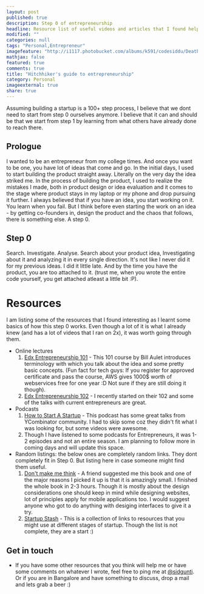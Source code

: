 ```yaml
---
layout: post
published: true
description: Step 0 of entrepreneurship
headline: Resource list of useful videos and articles that I found helpful
modified: ""
categories: null
tags: "Personal,Entrepreneur"
imagefeature: "http://i1117.photobucket.com/albums/k591/codesiddu/DeathtoStock_Wired3_zps8d91db12.jpg"
mathjax: false
featured: true
comments: true
title: "Hitchhiker's guide to entrepreneurship"
category: Personal
imageexternal: true
share: true
---
```


Assuming building a startup is a 100+ step process, I believe that we dont need to start from step 0 ourselves anymore. I believe that it can and should be that we start from step 1 by learning from what others have already done to reach there.

## Prologue
I wanted to be an entrepreneur from my college times. And once you want to be one, you have lot of ideas that come and go. In the initial days, I used to start building the product straight away. Literally on the very day the idea striked me. In the process of building the product, I used to realize the mistakes I made, both in product design or idea evaluation and it comes to the stage where product stays in my laptop or my phone and drop pursuing it further. I always believed that if you have an idea, you start working on it. You learn when you fail. But I think before even starting the work on an idea - by getting co-founders in, design the product and the chaos that follows, there is something else. A step 0. 

## Step 0
Search. Investigate. Analyse. Search about your product idea, Investigating about it and analyzing it in every single direction. It's not like I never did it for my previous ideas. I did it little late. And by the time you have the product, you are too attached to it. (trust me, when you wrote the entire code yourself, you get attached atleast a little bit :P). 

# Resources
I am listing some of the resources that I found interesting as I learnt some basics of how this step 0 works. Even though a lot of it is what I already knew (and has a lot of videos that I ran on 2x), it was worth going through them. 

- Online lectures 
	1. [Edx Entrepreneurship 101](https://www.edx.org/course/entrepreneurship-101-who-customer-mitx-15-390-1x-0) - This 101 course by Bill Aulet introduces terminology with which you talk about the idea and some pretty basic concepts. (Fun fact for tech guys: If you register for approved certificate and pass the course, AWS gives 1000$ worth of webservices free for one year :D Not sure if they are still doing it though). 
    2. [Edx Entrepreneurship 102](https://www.edx.org/course/entrepreneurship-102-what-can-you-do-mitx-15-390-2x-0) - I recently started on their 102 and some of the talks with current entrepreneurs are great.
- Podcasts
	1. [How to Start A Startup](https://itunes.apple.com/in/podcast/how-to-start-a-startup/id922398209?mt=2) - This podcast has some great talks from YCombinator community. I had to skip some coz they didn't fit what I was looking for, but some videos were awesome.
    2. Though I have listened to some podcasts for Entrepreneurs, it was 1-2 episodes and not an entire season. I am planning to follow more in coming days and will update this space.
- Random listings: the below ones are completely random links. They dont completely fit in Step 0. But listing here in case someone might find them useful. 
	1. [Don't make me think](http://www.amazon.in/Dont-Make-Me-Think-Usability/dp/0321344758) - A friend suggested me this book and one of the major reasons I picked it up is that it is amazingly small. I finished the whole book in 2-3 hours. Though it is mostly about the design considerations one should keep in mind while designing websites, lot of principles apply for mobile applications too. I would suggest anyone who got to do anything with desiging interfaces to give it a try.
    2. [Startup Stash](http://startupstash.com/) - This is a collection of links to resources that you might use at different stages of startup. Though the list is not complete, they are a start :)

## Get in touch
- If you have some other resources that you think will help me or have some comments on whatever I wrote, feel free to ping me at [@sidgunti](https://twitter.com/sidgunti). Or if you are in Bangalore and have something to discuss, drop a mail and lets grab a beer :)



